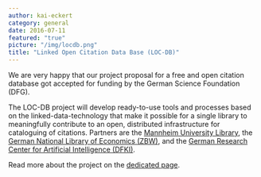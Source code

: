 ```yaml
---
author: kai-eckert
category: general
date: 2016-07-11
featured: "true"
picture: "/img/locdb.png"
title: "Linked Open Citation Data Base (LOC-DB)"
---
```

We are very happy that our project proposal for a free and open citation database got accepted for funding by the German Science Foundation (DFG).
<!--more-->
The LOC-DB project will develop ready-to-use tools and processes based on the linked-data-technology that make it possible for a single library to meaningfully contribute to an open, distributed infrastructure for cataloguing of citations. Partners are the [Mannheim University Library](http://www.bib.uni-mannheim.de), the [German National Library of Economics (ZBW)](http://www.zbw.eu), and the [German Research Center for Artificial Intelligence (DFKI)](http://www.dfki.de).

Read more about the project on the [dedicated page](/projects/loc-db).


